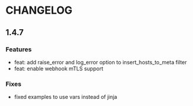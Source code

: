 # CHANGELOG

## 1.4.7

### Features

* feat: add raise_error and log_error option to insert_hosts_to_meta filter
* feat: enable webhook mTLS support

### Fixes

* fixed examples to use vars instead of jinja
